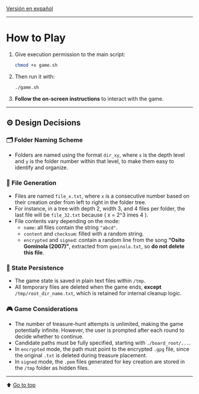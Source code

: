 [Versión en expañol](#cómo-jugar)

---

# How to Play

1. Give execution permission to the main script:

   ```bash
   chmod +x game.sh
   ```

2. Then run it with:

   ```bash
   ./game.sh
   ```

3. **Follow the on-screen instructions** to interact with the game.

---

## ⚙️ Design Decisions

### 🗂️ Folder Naming Scheme

- Folders are named using the format `dir_xy`, where `x` is the depth level and `y` is the folder number within that level, to make them easy to identify and organize.

### 📄 File Generation

- Files are named `file_x.txt`, where `x` is a consecutive number based on their creation order from left to right in the folder tree.
- For instance, in a tree with depth 2, width 3, and 4 files per folder, the last file will be `file_32.txt` because \( x = 2^3  imes 4 \).
- File contents vary depending on the mode:
  - `name`: all files contain the string `"abcd"`.
  - `content` and `checksum`: filled with a random string.
  - `encrypted` and `signed`: contain a random line from the song **“Osito Gominola (2007)”**, extracted from `gominola.txt`, so **do not delete this file**.

### 💾 State Persistence

- The game state is saved in plain text files within `/tmp`.
- All temporary files are deleted when the game ends, **except** `/tmp/root_dir_name.txt`, which is retained for internal cleanup logic.

### 🎮 Game Considerations

- The number of treasure-hunt attempts is unlimited, making the game potentially infinite. However, the user is prompted after each round to decide whether to continue.
- Candidate paths must be fully specified, starting with `./board_root/...`.
- In `encrypted` mode, the path must point to the encrypted `.gpg` file, since the original `.txt` is deleted during treasure placement.
- In `signed` mode, the `.pem` files generated for key creation are stored in the `/tmp` folder as hidden files.

---
⬆️ [Go to top](#how-to-play)

